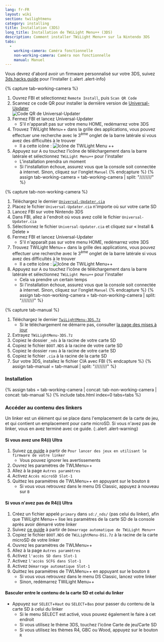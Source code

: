 ```yaml
---
lang: fr-FR
layout: wiki
section: twilightmenu
category: installing
title: Installation (3DS)
long_title: Installation de TWiLight Menu++ (3DS)
description: Comment installer TWiLight Menu++ sur la Nintendo 3DS
tabs:
  - 
    working-camera: Caméra fonctionnelle
    non-working-camera: Caméra non fonctionnelle
    manual: Manuel
---
```


Vous devrez d'abord avoir un firmware personnalisé sur votre 3DS, suivez [3ds.hacks.guide](https://3ds.hacks.guide) pour l'installer
{:.alert .alert-info}

{% capture tab-working-camera %}
1. Ouvrez FBI et sélectionnez `Remote Install`, puis `Scan QR Code`
1. Scannez ce code QR pour installer la dernière version de [Universal-Updater](https://github.com/Universal-Team/Universal-Updater)<br> ![Code QR de Universal-Updater](https://db.universal-team.net/assets/images/qr/universal-updater-cia.png)
1. Fermez FBI et lancez Universal-Updater
    - S'il n'apparaît pas sur votre menu HOME, redémarrez votre 3DS
1. Trouvez TWiLight Menu++ dans la grille des applications, vous pouvez effectuer une recherche avec le 3<sup>ème</sup> onglet de la barre latérale si vous avez des difficultés à le trouver
    - Il a cette icône : ![Icône de TWiLight Menu ++](https://raw.githubusercontent.com/DS-Homebrew/TWiLightMenu/master/booter/icon.bmp)
1. Appuyez sur <kbd class="face">A</kbd> ou touchez l'icône de téléchargement dans la barre latérale et sélectionnez `TWiLight Menu++` pour l'installer
    - L'installation prendra un moment
    - Si l'installation échoue, assurez vous que la console soit connectée à internet. Sinon, cliquez sur l'onglet `Manuel`
{% endcapture %}
{% assign tab-working-camera = tab-working-camera | split: "////////" %}

{% capture tab-non-working-camera %}
1. Téléchargez le dernier [`Universal-Updater.cia`](https://github.com/Universal-Team/Universal-Updater/releases/latest/download/Universal-Updater.cia)
1. Placez le fichier `Universal-Updater.cia` n'importe où sur votre carte SD
1. Lancez FBI sur votre Nintendo 3DS
1. Dans FBI, allez à l'endroit où vous avez collé le fichier `Universal-Updater.cia`
1. Sélectionnez le fichier `Universal-Updater.cia` et cliquez sur « Install & Delete »
1. Fermez FBI et lancez Universal-Updater
    - S'il n'apparaît pas sur votre menu HOME, redémarrez votre 3DS
1. Trouvez TWiLight Menu++ dans la grille des applications, vous pouvez effectuer une recherche avec le 3<sup>ème</sup> onglet de la barre latérale si vous avez des difficultés à le trouver
    - Il a cette icône : ![Icône de TWiLight Menu++](https://raw.githubusercontent.com/DS-Homebrew/TWiLightMenu/master/booter/icon.bmp)
1. Appuyez sur <kbd class="face">A</kbd> ou touchez l'icône de téléchargement dans la barre latérale et sélectionnez `TWiLight Menu++` pour l'installer
    - Cela va prendre un certain temps
    - Si l'installation échoue, assurez vous que la console soit connectée à internet. Sinon, cliquez sur l'onglet `Manuel`
{% endcapture %}
{% assign tab-non-working-camera = tab-non-working-camera | split: "////////" %}

{% capture tab-manual %}
1. Téléchargez le dernier [`TwiLightMenu-3DS.7z`](https://github.com/DS-Homebrew/TWiLightMenu/releases/latest/download/TWiLightMenu-3DS.7z)
    - Si le téléchargement ne démarre pas, consulter [la page des mises à jour](https://github.com/DS-Homebrew/TWiLightMenu/releases/latest)
1. Extrayez `TWiLightMenu-3DS.7z`
1. Copiez le dossier `_nds` à la racine de votre carte SD
1. Copiez le fichier `BOOT.NDS` à la racine de votre carte SD
1. Copiez le dossier `roms` à la racine de votre carte SD
1. Copiez le fichier `.cia` à la racine de la carte SD
1. Sur votre 3DS, installez le fichier CIA avec FBI
{% endcapture %}
{% assign tab-manual = tab-manual | split: "////////" %}

### Installation

{% assign tabs = tab-working-camera | concat: tab-non-working-camera | concat: tab-manual %}
{% include tabs.html index=0 tabs=tabs %}

### Accéder au contenu des linkers

Un linker est un élément qui se place dans l'emplacement de la carte de jeu, et qui contient un emplacement pour carte microSD. Si vous n'avez pas de linker, vous en avez terminé avec ce guide.
{:.alert .alert-warning}

#### Si vous avez une R4(i) Ultra

1. Suivez [ce guide](installing-flashcard) à partir de `Pour lancer des jeux en utilisant le firmware de votre linker`
    - Vous pouvez ignorer les avertissements
1. Ouvrez les paramètres de TWLMenu++
1. Allez à la page `Autres paramètres`
1. Activez `Accès microSD Slot-1`
1. Quittez les paramètres de TWLMenu++ en appuyant sur le bouton `B`
    - Si vous vous retrouvez dans le menu DS Classic, appuyez à nouveau sur `B`

#### Si vous n'avez pas de R4(i) Ultra

1. Créez un fichier appelé `primary` dans `sd:/_nds/` (pas celui du linker), afin que TWiLight Menu++ lise les paramètres de la carte SD de la console après avoir démarré votre linker
1. Suivez [ce guide](installing-flashcard) à partir de `Démarrage automatique de TWiLight Menu++`
1. Copiez le fichier `BOOT.NDS` de `TWiLightMenu-DSi.7z` à la racine de la carte microSD de votre linker
1. Ouvrez les paramètres de TWLMenu++
1. Allez à la page `Autres paramètres`
1. Activez `l'accès SD dans Slot-1`
1. Activez `l'accès SCFG dans Slot-1`
1. Activez `Démarrage automatique Slot-1`
1. Quittez les paramètres de TWLMenu++ en appuyant sur le bouton `B`
    - Si vous vous retrouvez dans le menu DS Classic, lancez votre linker
    - Sinon, redémarrez TWiLight Menu++

#### Basculer entre le contenu de la carte SD et celui du linker
- Appuyez sur `SELECT`+`Haut` ou `SELECT`+`Bas` pour passer du contenu de la carte SD à celui du linker
    - Si le menu SELECT est activé, vous pouvez également le faire à cet endroit
    - Si vous utilisez le thème 3DS, touchez l'icône Carte de jeu/Carte SD
    - Si vous utilisez les thèmes R4, GBC ou Wood, appuyez sur le bouton `R`
